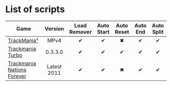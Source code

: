 ﻿# List of scripts
Game|Version|Load Remover|Auto Start|Auto Reset|Auto End|Auto Split
--|:-:|:-:|:-:|:-:|:-:|:-:
[TrackMania²](https://raw.githubusercontent.com/NeKzor/ASL-Scripts/master/TrackMania2.asl)|MPv4|✔|✔|✖|✔|✔
[Trackmania Turbo](https://raw.githubusercontent.com/NeKzor/ASL-Scripts/master/TrackmaniaTurbo.asl)|0.3.3.0|✔|✔|✔|✔|✔
[Trackmania Nations Forever](https://raw.githubusercontent.com/NeKzor/ASL-Scripts/master/TrackmaniaNationsForever.asl)|Latest 2011|✔|✔|✖|✔|✔